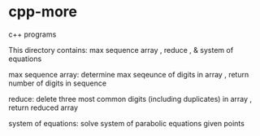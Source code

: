 # cpp-more

c++ programs

This directory contains: max sequence array , reduce , & system of equations




max sequence array: determine max seqeunce of digits in array , return number of digits in sequence

reduce: delete three most common digits (including duplicates) in array , return reduced array

system of equations: solve system of parabolic equations given points 
